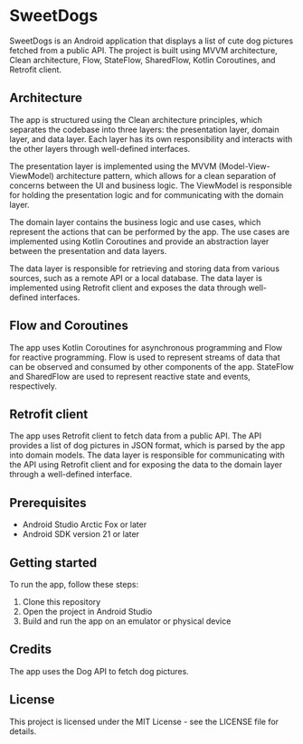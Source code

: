 # SweetDogs

SweetDogs is an Android application that displays a list of cute dog pictures fetched from a public API. The project is built using MVVM architecture, Clean architecture, Flow, StateFlow, SharedFlow, Kotlin Coroutines, and Retrofit client.

## Architecture

The app is structured using the Clean architecture principles, which separates the codebase into three layers: the presentation layer, domain layer, and data layer. Each layer has its own responsibility and interacts with the other layers through well-defined interfaces.

The presentation layer is implemented using the MVVM (Model-View-ViewModel) architecture pattern, which allows for a clean separation of concerns between the UI and business logic. The ViewModel is responsible for holding the presentation logic and for communicating with the domain layer.

The domain layer contains the business logic and use cases, which represent the actions that can be performed by the app. The use cases are implemented using Kotlin Coroutines and provide an abstraction layer between the presentation and data layers.

The data layer is responsible for retrieving and storing data from various sources, such as a remote API or a local database. The data layer is implemented using Retrofit client and exposes the data through well-defined interfaces.
## Flow and Coroutines

The app uses Kotlin Coroutines for asynchronous programming and Flow for reactive programming. Flow is used to represent streams of data that can be observed and consumed by other components of the app. StateFlow and SharedFlow are used to represent reactive state and events, respectively.
## Retrofit client

The app uses Retrofit client to fetch data from a public API. The API provides a list of dog pictures in JSON format, which is parsed by the app into domain models. The data layer is responsible for communicating with the API using Retrofit client and for exposing the data to the domain layer through a well-defined interface.
## Prerequisites

  - Android Studio Arctic Fox or later
  - Android SDK version 21 or later

## Getting started

To run the app, follow these steps:

  1. Clone this repository
  2. Open the project in Android Studio
  3. Build and run the app on an emulator or physical device

## Credits

The app uses the Dog API to fetch dog pictures.

## License

This project is licensed under the MIT License - see the LICENSE file for details.
